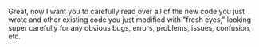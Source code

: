 Great, now I want you to carefully read over all of the new code you just wrote and other existing code you just modified with "fresh eyes," looking super carefully for any obvious bugs, errors, problems, issues, confusion, etc.
